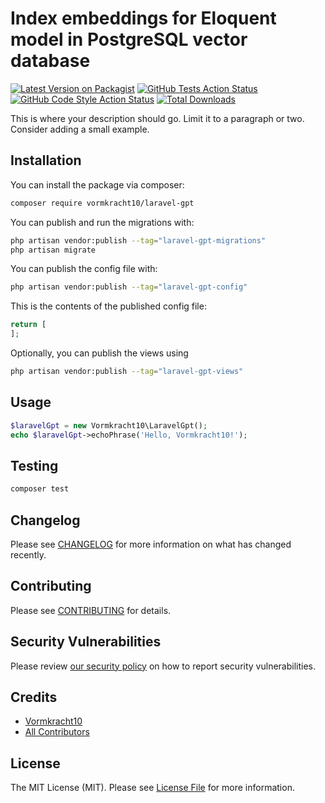 #  Index embeddings for Eloquent model in PostgreSQL vector database

[![Latest Version on Packagist](https://img.shields.io/packagist/v/vormkracht10/laravel-gpt.svg?style=flat-square)](https://packagist.org/packages/vormkracht10/laravel-gpt)
[![GitHub Tests Action Status](https://img.shields.io/github/actions/workflow/status/vormkracht10/laravel-gpt/run-tests.yml?branch=main&label=tests&style=flat-square)](https://github.com/vormkracht10/laravel-gpt/actions?query=workflow%3Arun-tests+branch%3Amain)
[![GitHub Code Style Action Status](https://img.shields.io/github/actions/workflow/status/vormkracht10/laravel-gpt/fix-php-code-style-issues.yml?branch=main&label=code%20style&style=flat-square)](https://github.com/vormkracht10/laravel-gpt/actions?query=workflow%3A"Fix+PHP+code+style+issues"+branch%3Amain)
[![Total Downloads](https://img.shields.io/packagist/dt/vormkracht10/laravel-gpt.svg?style=flat-square)](https://packagist.org/packages/vormkracht10/laravel-gpt)

This is where your description should go. Limit it to a paragraph or two. Consider adding a small example.

## Installation

You can install the package via composer:

```bash
composer require vormkracht10/laravel-gpt
```

You can publish and run the migrations with:

```bash
php artisan vendor:publish --tag="laravel-gpt-migrations"
php artisan migrate
```

You can publish the config file with:

```bash
php artisan vendor:publish --tag="laravel-gpt-config"
```

This is the contents of the published config file:

```php
return [
];
```

Optionally, you can publish the views using

```bash
php artisan vendor:publish --tag="laravel-gpt-views"
```

## Usage

```php
$laravelGpt = new Vormkracht10\LaravelGpt();
echo $laravelGpt->echoPhrase('Hello, Vormkracht10!');
```

## Testing

```bash
composer test
```

## Changelog

Please see [CHANGELOG](CHANGELOG.md) for more information on what has changed recently.

## Contributing

Please see [CONTRIBUTING](CONTRIBUTING.md) for details.

## Security Vulnerabilities

Please review [our security policy](../../security/policy) on how to report security vulnerabilities.

## Credits

- [Vormkracht10](https://github.com/vormkracht10)
- [All Contributors](../../contributors)

## License

The MIT License (MIT). Please see [License File](LICENSE.md) for more information.
